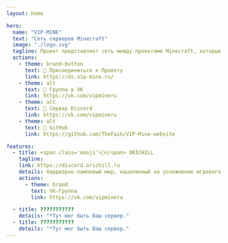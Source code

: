 ```yaml
---
layout: home

hero:
  name: "VIP-MINE"
  text: "Сеть серверов Minecraft"
  image: "./logo.svg"
  tagline: Проект представляет сеть между проектами Minecraft, которые готовы сотрудничать друг с другом, чтобы достичь своих целей в месте
  actions:
    - theme: brand-button
      text: 🤗 Присоединиться к Проекту
      link: https://ds.vip-mine.ru/
    - theme: alt
      text: 🍃 Группа в VK
      link: https://vk.com/vipmineru
    - theme: alt
      text: 🌾 Сервер Discord
      link: https://vk.com/vipmineru
    - theme: alt
      text: 🌿 GitHub
      link: https://github.com/TheFaik/VIP-Mine-website

features:
  - title: <span class='emoji'>🌾</span> ORICHILL
    tagline: 
    link: https://discord.orichill.ru
    details: Хардкорно-ламповый мир, нацеленный на усложнение игрового процесса игрока, но компенсируемый удобными механиками для его же облегчения, чтобы добиться идеального баланса в игровой среде. (Нажмите для дополнительной информации) 
    actions:
      - theme: brand
        text: VK-Группа
        link: https://vk.com/vipmineru

  - title: ???????????
    details: "*Тут мог быть Ваш сервер."
  - title: ???????????
    details: "*Тут мог быть Ваш сервер."
---
```

